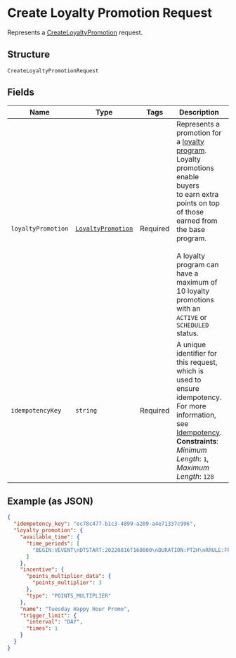 
# Create Loyalty Promotion Request

Represents a [CreateLoyaltyPromotion](../../doc/apis/loyalty.md#create-loyalty-promotion) request.

## Structure

`CreateLoyaltyPromotionRequest`

## Fields

| Name | Type | Tags | Description | Getter | Setter |
|  --- | --- | --- | --- | --- | --- |
| `loyaltyPromotion` | [`LoyaltyPromotion`](../../doc/models/loyalty-promotion.md) | Required | Represents a promotion for a [loyalty program](../../doc/models/loyalty-program.md). Loyalty promotions enable buyers<br>to earn extra points on top of those earned from the base program.<br><br>A loyalty program can have a maximum of 10 loyalty promotions with an `ACTIVE` or `SCHEDULED` status. | getLoyaltyPromotion(): LoyaltyPromotion | setLoyaltyPromotion(LoyaltyPromotion loyaltyPromotion): void |
| `idempotencyKey` | `string` | Required | A unique identifier for this request, which is used to ensure idempotency. For more information,<br>see [Idempotency](https://developer.squareup.com/docs/build-basics/common-api-patterns/idempotency).<br>**Constraints**: *Minimum Length*: `1`, *Maximum Length*: `128` | getIdempotencyKey(): string | setIdempotencyKey(string idempotencyKey): void |

## Example (as JSON)

```json
{
  "idempotency_key": "ec78c477-b1c3-4899-a209-a4e71337c996",
  "loyalty_promotion": {
    "available_time": {
      "time_periods": [
        "BEGIN:VEVENT\nDTSTART:20220816T160000\nDURATION:PT2H\nRRULE:FREQ=WEEKLY;BYDAY=TU\nEND:VEVENT"
      ]
    },
    "incentive": {
      "points_multiplier_data": {
        "points_multiplier": 3
      },
      "type": "POINTS_MULTIPLIER"
    },
    "name": "Tuesday Happy Hour Promo",
    "trigger_limit": {
      "interval": "DAY",
      "times": 1
    }
  }
}
```

